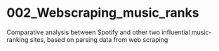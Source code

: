 # 002_Webscraping_music_ranks
Comparative analysis between Spotify and other two influential music-ranking sites, based on parsing data from web scraping
